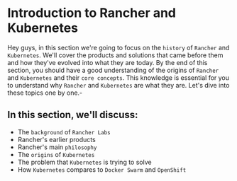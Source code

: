 # Introduction to Rancher and Kubernetes

Hey guys, in this section we're going to focus on the `history` of `Rancher` and `Kubernetes`. We'll cover the products and solutions that came before them and how they've evolved into what they are today. By the end of this section, you should have a good understanding of the origins of `Rancher` and `Kubernetes` and their `core concepts`. This knowledge is essential for you to understand why `Rancher` and `Kubernetes` are what they are. Let's dive into these topics one by one.-

## In this section, we'll discuss:

- The `background` of `Rancher Labs`
- Rancher's earlier products
- Rancher's main `philosophy`
- The `origins` of `Kubernetes`
- The problem that `Kubernetes` is trying to solve
- How `Kubernetes` compares to `Docker Swarm` and `OpenShift`



